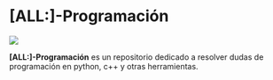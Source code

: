 # [ALL:]-Programación

![]("https://github.com/andresprogramacion123/ALL-Programacion/blob/master/HTML/imagen.jpg")

**[ALL:]-Programación** es un repositorio dedicado a resolver dudas de programación en python, c++ y otras herramientas. 

